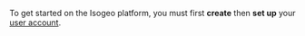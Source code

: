 To get started on the Isogeo platform, you must first **create** then **set up** your [user account](https://app.isogeo.com/settings/account).
